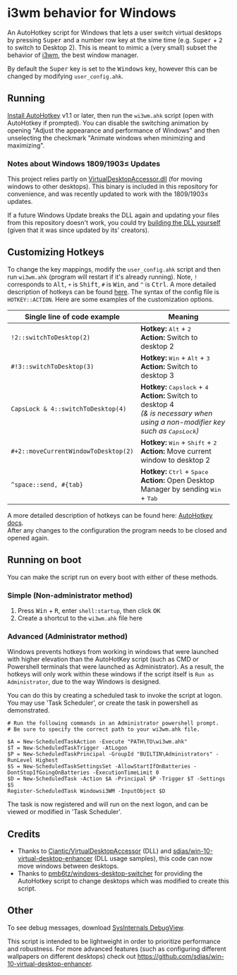 # i3wm behavior for Windows
An AutoHotkey script for Windows that lets a user switch virtual desktops by pressing <kbd>Super</kbd> and a number row key at the sime time (e.g. <kbd>Super</kbd> + <kbd>2</kbd> to switch to Desktop 2). This is meant to mimic a (very small) subset the behavior of [i3wm](https://github.com/i3/i3), the best window manager.

By default the <kbd>Super</kbd> key is set to the <kbd>Windows</kbd> key, however this can be changed by modifying `user_config.ahk`.

## Running
[Install AutoHotkey](https://autohotkey.com/download/) v1.1 or later, then run the `wi3wm.ahk` script (open with AutoHotkey if prompted). You can disable the switching animation by opening "Adjust the appearance and performance of Windows" and then unselecting the checkmark "Animate windows when minimizing and maximizing".

### Notes about Windows 1809/1903≤ Updates
This project relies partly on [VirtualDesktopAccessor.dll](https://github.com/Ciantic/VirtualDesktopAccessor) (for moving windows to other desktops). This binary is included in this repository for convenience, and was recently updated to work with the 1809/1903≤ updates. 

If a future Windows Update breaks the DLL again and updating your files from this repository doesn't work, you could try [building the DLL yourself](https://github.com/Ciantic/VirtualDesktopAccessor) (given that it was since updated by its' creators).

## Customizing Hotkeys
To change the key mappings, modify the `user_config.ahk` script and then run `wi3wm.ahk` (program will restart if it's already running). Note, `!` corresponds to <kbd>Alt</kbd>, `+` is <kbd>Shift</kbd>, `#` is <kbd>Win</kbd>, and `^` is <kbd>Ctrl</kbd>. A more detailed description of hotkeys can be found [here](https://autohotkey.com/docs/Hotkeys.htm). The syntax of the config file is `HOTKEY::ACTION`. Here are some examples of the customization options. 

Single line of code example | Meaning
--- | ---
`!2::switchToDesktop(2)`| **Hotkey:** <kbd>Alt</kbd> + <kbd>2</kbd><br>**Action:** Switch to desktop 2
`#!3::switchToDesktop(3)` | **Hotkey:** <kbd>Win</kbd> + <kbd>Alt</kbd> + <kbd>3</kbd><br>**Action:** Switch to desktop 3
`CapsLock & 4::switchToDesktop(4)` | **Hotkey:** <kbd>Capslock</kbd> + <kbd>4</kbd><br>**Action:** Switch to desktop 4<br>*(& is necessary when using a non-modifier key such as <kbd>CapsLock</kbd>)*
`#+2::moveCurrentWindowToDesktop(2)` | **Hotkey:** <kbd>Win</kbd> + <kbd>Shift</kbd> + <kbd>2</kbd><br>**Action:** Move current window to desktop 2
`^space::send, #{tab} ` | **Hotkey:** <kbd>Ctrl</kbd> + <kbd>Space</kbd><br>**Action:** Open Desktop Manager by sending <kbd>Win</kbd> + <kbd>Tab</kbd>

A more detailed description of hotkeys can be found here: [AutoHotkey docs](https://autohotkey.com/docs/Hotkeys.htm).<br>
After any changes to the configuration the program needs to be closed and opened again.

## Running on boot

You can make the script run on every boot with either of these methods.

### Simple (Non-administrator method)

1. Press <kbd>Win</kbd> + <kbd>R</kbd>, enter `shell:startup`, then click <kbd>OK</kbd>
2. Create a shortcut to the `wi3wm.ahk` file here

### Advanced (Administrator method)

Windows prevents hotkeys from working in windows that were launched with higher elevation than the AutoHotKey script (such as CMD or Powershell terminals that were launched as Administrator). As a result, the hotkeys will only work within these windows if the script itself is `Run as Administrator`, due to the way Windows is designed. 

You can do this by creating a scheduled task to invoke the script at logon. You may use 'Task Scheduler', or create the task in powershell as demonstrated.
```
# Run the following commands in an Administrator powershell prompt. 
# Be sure to specify the correct path to your wi3wm.ahk file. 

$A = New-ScheduledTaskAction -Execute "PATH\TO\wi3wm.ahk"
$T = New-ScheduledTaskTrigger -AtLogon
$P = New-ScheduledTaskPrincipal -GroupId "BUILTIN\Administrators" -RunLevel Highest
$S = New-ScheduledTaskSettingsSet -AllowStartIfOnBatteries -DontStopIfGoingOnBatteries -ExecutionTimeLimit 0
$D = New-ScheduledTask -Action $A -Principal $P -Trigger $T -Settings $S
Register-ScheduledTask Windowsi3WM -InputObject $D
```

The task is now registered and will run on the next logon, and can be viewed or modified in 'Task Scheduler'. 

## Credits

- Thanks to [Ciantic/VirtualDesktopAccessor](https://github.com/Ciantic/VirtualDesktopAccessor) (DLL) and [sdias/win-10-virtual-desktop-enhancer](https://github.com/sdias/win-10-virtual-desktop-enhancer) (DLL usage samples), this code can now move windows between desktops.
- Thanks to [pmb6tz/windows-desktop-switcher](https://github.com/pmb6tz/windows-desktop-switcher) for providing the AutoHotkey script to change desktops which was modified to create this script.

## Other
To see debug messages, download [SysInternals DebugView](https://technet.microsoft.com/en-us/sysinternals/debugview).

This script is intended to be lightweight in order to prioritize performance and robustness. For more advanced features (such as configuring different wallpapers on different desktops) check out https://github.com/sdias/win-10-virtual-desktop-enhancer.

